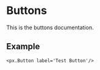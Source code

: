 # Buttons
This is the buttons documentation.


## Example

```react
<px.Button label='Test Button'/>
```
